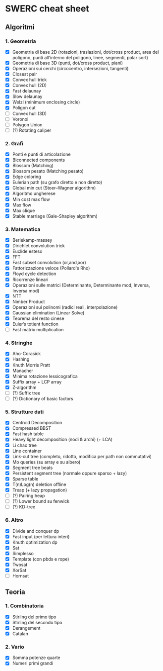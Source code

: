 # SWERC cheat sheet

## Algoritmi

### 1. Geometria

- [x] Geometria di base 2D (rotazioni, traslazioni, dot/cross product, area del poligono, punti all'interno del poligono, linee, segmenti, polar sort)
- [x] Geometria di base 3D (punti, dot/cross product, piani)
- [x] Operazioni sui cerchi (circocentro, intersezioni, tangenti)
- [x] Closest pair
- [x] Convex hull trick
- [x] Convex hull (2D)
- [x] Fast delaunay 
- [x] Slow delaunay
- [x] Welzl (minimum enclosing circle)
- [x] Poligon cut
- [ ] Convex hull (3D)
- [ ] Voronoi
- [ ] Polygon Union
- [ ] (?) Rotating caliper

### 2. Grafi

- [x] Ponti e punti di articolazione
- [x] Biconnected components
- [x] Blossom (Matching)
- [x] Blossom pesato (Matching pesato)
- [x] Edge coloring
- [x] Eulerian path (su grafo diretto e non diretto)
- [x] Global min cut (Stoer–Wagner algorithm)
- [x] Algoritmo ungherese
- [x] Min cost max flow
- [x] Max flow
- [x] Max clique
- [x] Stable marriage (Gale-Shapley algorithm)

### 3. Matematica

- [x] Berlekamp-massey
- [x] Dirichlet convolution trick
- [x] Euclide esteso
- [x] FFT
- [x] Fast subset convolution (or,and,xor)
- [x] Fattorizzazione veloce (Pollard's Rho)
- [x] Floyd cycle detection
- [x] Ricorrenze lineari
- [x] Operazioni sulle matrici (Determinante, Determinante mod, Inversa, Inversa mod)
- [x] NTT
- [x] Nimber Product
- [x] Operazioni sui polinomi (radici reali, interpolazione)
- [x] Gaussian elimination (Linear Solve)
- [x] Teorema del resto cinese
- [x] Euler’s totient function
- [ ] Fast matrix multiplication

### 4. Stringhe

- [x] Aho-Corasick
- [x] Hashing
- [x] Knuth Morris Pratt
- [x] Manacher
- [x] Minima rotazione lessicografica
- [x] Suffix array + LCP array
- [x] Z-algorithm
- [ ] (?) Suffix tree
- [ ] (?) Dictionary of basic factors

### 5. Strutture dati

- [x] Centroid Decomposition
- [x] Compressed BBST
- [x] Fast hash table
- [x] Heavy light decomposition (nodi & archi) (+ LCA)
- [x] Li chao tree
- [x] Line container
- [x] Link-cut tree (completo, ridotto, modifica per path non commutativi)
- [x] Mo queries (su array e su albero)
- [x] Segment tree beats
- [x] Persistent segment tree (normale oppure sparso + lazy)
- [x] Sparse table
- [x] T(n)Log(n) deletion offline
- [x] Treap (+ lazy propagation)
- [ ] (?) Pairing heap
- [ ] (?) Lower bound su fenwick
- [ ] (?) KD-tree

### 6. Altro

- [x] Divide and conquer dp
- [x] Fast input (per lettura interi)
- [x] Knuth optimization dp
- [x] Sat
- [x] Simplesso
- [x] Template (con pbds e rope)
- [x] Twosat
- [x] XorSat
- [ ] Hornsat

## Teoria

### 1. Combinatoria

- [x] Stirling del primo tipo
- [x] Stirling del secondo tipo
- [x] Derangement
- [x] Catalan

### 2. Vario
- [x] Somma potenze quarte
- [x] Numeri primi grandi 
